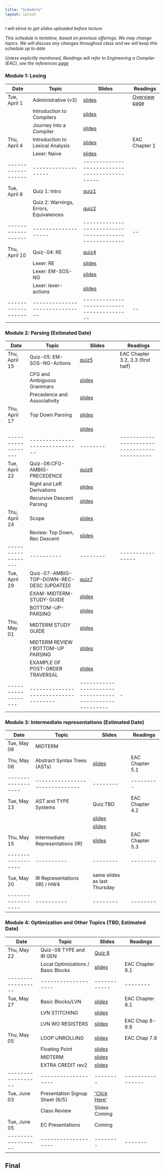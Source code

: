 ```yaml
---
title: "Schedule"
layout: splash
---
```


_I will strive to get slides uploaded before lecture_

_This schedule is tentative, based on previous offerings. We may change topics. We will discuss any changes throughout class and we will keep this schedule up to date_

_Unless explicitly mentioned, Readings will refer to Engineering a Compiler (EAC), see the references [page](https://sorensenucsc.github.io/CSE110A-sp2024/references.html)_


### Module 1: Lexing   

| Date             | Topic    | Slides |   Readings
|------------------|----------|--------|----------------   
| Tue, April 1     | Administrative (v3) | [slides](./PDFS/C110-01A-Admin-v3.pdf) | [Overview page](https://siero.github.io/CSE110A-sp2025/overview.html) |
| 				   | Introduction to Compilers | [slides](./PDFS/C110-01B-Intro2Compilers1.pdf) | 
| 				   | Journey into a Compiler | [slides](./PDFS/C110-02A-Journey-Into-A-Compiler.pdf) | 
| Thu, April 4     | Introduction to Lexical Analysis  | [slides](./PDFS/C110-01C-Intro2Compilers2.pdf) | EAC Chapter 1
| 				   | Lexer: Naive      | [slides](./PDFS/C110-03A-lexers-naive.pdf) | 
|------------------|-------------------|--------------------------------------------|
| Tue, April 8     | Quiz 1: Intro     | [quiz1](./PDFS/Quiz-01-Init-Survey.pdf)                                ||
|                  | Quiz 2: Warnings, Errors, Equivalences | [quiz2](./PDFS/Quiz-02-Warnings-Errors-Equiv.pdf) ||
|------------------|-------------------|----------------------------------------------------|--|
| Thu, April 10    | Quiz-04: RE 	   | [quiz4](./PDFS/Quiz-04-REs.pdf)                    |  |
|                  | Lexer: RE         | [slides](./PDFS/C110-04A-lexers-re.pdf)            |  |
|                  | Lexer: EM-SOS-NG  | [slides](./PDFS/C110-05A-lexers-EM-SOS-NG_v2.pdf)  |  |
|                  | Lexer: lexer-actions | [slides](./PDFS/C110-06A-lexer-actions-v2.pdf)  |  | 
|------------------|------------------------------|-----------------------------------------|--|

### Module 2: Parsing  (Estimated Date) 

| Date             | Topic    | Slides |   Readings
|------------------|----------|--------|----------------
| Thu, April 15    | Quiz-05: EM-SOS-NG-Actions   | [quiz5](/PDFS/Quiz-05-EM-SOS-NG-Scanner-Actions.pdf)  	| EAC Chapter 3.2, 3.3 (first half) |
| 				   | CFG and Ambiguous Grammars   | [slides](PDFS/C110-07A-CFG-Ambig-rev2.pdf)          	| |
| 				   | Precedence and Associativity | [slides](PDFS/C110-09A-PREC-ASSOC-rev2.pdf)         	| |
| Thu, April 17    | Top Down Parsing 			  | [slides](PDFS/C110-10A-TOP-DOWN-PARSING-rev2.pdf) 		| |
| 				   | 							  | [slides](PDFS/C110-10B-TOP-DOWN-PART2-rev1.pdf) 		| | [ply documentation](https://www.dabeaz.com/ply/ply.html) |
|------------------|------------------------------|--------|-------------------------------------------|-|
| Tue, April 22	   | Quiz-06:CFG-AMBIG-PRECEDENCE | [quiz6](PDFS/Quiz-06-CFG-AMBIG-PREC.pdf)           | | 
| 				   | Right and Left Derivations	  | [slides](PDFS/C110-11B-RIGHT-LEFT-DERIVATIONS.pdf) | | 
|				   | Recursive Descent Parsing 	  | [slides](PDFS/C110-11A-RECURSIVE-DESCENT-rev2.pdf) | |
| Thu, April 24    | Scope						  | [slides](PDFS/C110-13A-SCOPE.pdf) 				   | | 
|				   | Review: Top Down, Rec Descent| [slides](PDFS/C110-12B-REVIEW-TOP-DOWN-PART2-rev2.pdf) | |  
|------------------|----------|--------|----------------
| Tue, April 29	   | Quiz-07-AMBIG-TOP-DOWN-REC-DESC (UPDATED) | [quiz7](PDFS/Quiz-07-AMB-TOP-DOWN-REC-DESC.pdf)  | |
|				   | EXAM-MIDTERM-STUDY-GUIDE           | [slides](PDFS/C110-EXAM-MIDTERM-STUDY-GUIDE.pdf) | |
|				   | BOTTOM-UP-PARSING 				    | [slides](PDFS/C110-12D-BOTTOM-UP-PARSING.pdf)       | |
| Thu, May 01      | MIDTERM STUDY GUIDE                | [slides](PDFS/C110-EXAM-MIDTERM-STUDY-GUIDE-rev2.pdf)    | |
|				   | MIDTERM REVIEW / BOTTOM-UP PARSING | [slides](PDFS/C110-MIDTERM-REVIEW.pdf)              | |
|				   | EXAMPLE OF POST-ORDER TRAVERSAL    | [slides](PDFS/C110-POSTORDER-TRAVERSAL-EXAMPLE.pdf) | |
|------------------|------------------------------------|-----------------------------------------------------|-|

### Module 3: Intermediate representations (Estimated Date) 

| Date             | Topic    | Slides |   Readings
|------------------|----------|--------|----------------
| Tue, May 06      | MIDTERM  |        | 
| Thu, May 08      | Abstract Syntax Trees (ASTs) | [slides](PDFS/C110-M3-01-AST.pdf)| EAC Chapter 5.1 | 
|------------------|------------------------------|--------|---------|
| Tue, May 13      | AST and TYPE Systems | Quiz:TBD  | EAC Chapter 4.2 | 
|                  |                      | [slides](PDFS/C110-M3-02-AST-POT-TYPES.pdf)  |   | 
|                  |                      | [slides](PDFS/C110-M3-03-TYPES-FUNCTIONS.pdf)|   | 
| Thu, May 15      | Intermediate Representations (IR) | [slides](PDFS/C110-M3-04-FUNCTIONS-IR-SCOPE_rev3.pdf)| EAC Chapter 5.3 |
|------------------|----------|--------|--------|
| Tue, May 20      | IR Representations (IR) / HW4 | same slides as last Thursday | | | 
|------------------|----------|--------|--------|

### Module 4: Optimization and Other Topics (TBD, Estimated Date)   

| Date             | Topic    | Slides |   Readings
|------------------|----------|--------|----------------
| Thu, May 22      | Quiz-08 TYPE and IR GEN | [Quiz 8](PDFS/Quiz-08-TYPE-AND-IR-GEN.pdf) | |
|                  | Local Optimizations / Basic Blocks | [slides](PDFS/C110-M4-01-OPTIMIZATIONS_rev2.pdf) | EAC Chapter 8.1 |
|------------------|-------------------|------------|--------|
| Tue, May 27      | Basic Blocks/LVN  | [slides](PDFS/C110-M4-01A-OPTIMIZATIONS_rev4.pdf)          | EAC Chapter 8.1  |
|                  | LVN STITCHING     | [slides](PDFS/C110-M4-01B-LVN-STITCH-CODE-BACK.pdf)        |                  |  
| 				   | LVN WO REGISTERS  | [slides](PDFS/C110-M4-01C-LVN-WO-ADDING-REGS-AND-SETS.pdf) | EAC Chap 8-8.6   |  
|Thu, May 05       | LOOP UNROLLING    | [slides](PDFS/C110-M4-02-LOOP-UNROLLING.pdf)               | EAC Chap 7.8 	   |
|                  | Floating Point    | [slides](PDFS/12B_Floating_Point_rev6.pdf) | |  
|                  | MIDTERM           | [slides](PDFS/C110-MIDTERM.pdf) | |  
|                  | EXTRA CREDIT rev2 | [slides](PDFS/ExtraCredit_SP25-2.pdf) | |  
|------------------|-------------------|--------|----------------
| Tue, June 03     | Presentation Signup Sheet (6/5) | ['Click Here'](https://docs.google.com/spreadsheets/d/1YYUmaIOHHvhKCN_mIvLdCtJvQQxWXuNkL6MhqQ40xFQ/edit?usp=sharing) | | 
|                  | Class Review      | Slides Coming |       |
| Tue, June 05     | EC Presentations  | Coming |       |
|------------------|-------------------|--------|-------|

## Final

